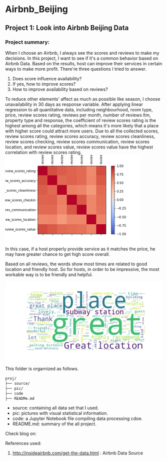 # Airbnb_Beijing
## Project 1: Look into Airbnb Beijing Data

### Project summary: 
When I choose an Airbnb, I always see the scores and reviews to make my decisions. In this project, I want to see if it's a common behavior based on Airbnb Data. Based on the results, host can improve their services in certain ways to make more profit. There're three questions I tried to answer.  
1. Does score influence availability?  
2. If yes, how to improve scores?
3. How to improve availability based on reviews?

To reduce other elements' affect as much as possible like season, I choose unavailability in 30 days as response variable. After applying linear regression to all quantitative data, including neighbourhood, room type, price, review scores rating, reviews per month, number of reviews ltm, property type and response, the coefficient of review scores rating is the highest among all the categories, which means it's more likely that a place with higher score could attract more users. Due to all the collected scores, review scores rating, review scores accuracy, review scores cleanliness, review scores checking, review scores communication, review scores location, and review scores value, review scores value have the highest correlation with review scores rating.   
![correlation](pic/correlation.png)  
In this case, if a host properly provide service as it matches the price, he may have greater chance to get high score overall.  
 
Based on all reviews, the words show most times are related to good location and friendly host. So for hosts, in order to be impressive, the most workable way is to be friendly and helpful. 

![wordcloud](pic/wordcloud.png)  

This folder is orgarnized as follows.

```
proj/
├── source/
├── pic/
├── code
├── READMe.md
```
- source: containing all data set that I used.
- pic: pictures with visual statistical information.
- code: a Jupyter Notebook file compiling data processing cdoe.
- README.md: summary of the all project.

Check blog on:


References used:  
1. http://insideairbnb.com/get-the-data.html : Airbnb Data Source 
